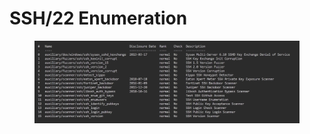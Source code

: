 # SSH/22 Enumeration

<figure><img src="../../../../../.gitbook/assets/image (2) (1).png" alt=""><figcaption></figcaption></figure>

